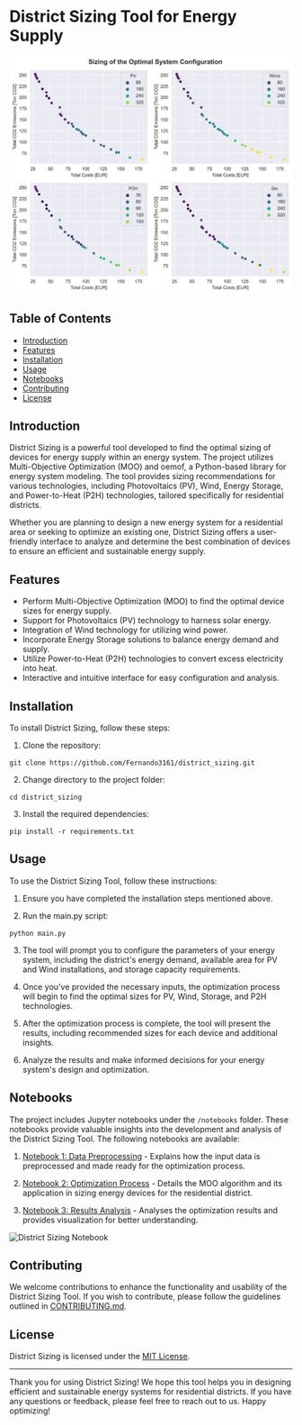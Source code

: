 # District Sizing Tool for Energy Supply

![District Sizing Tool](https://github.com/Fernando3161/district_sizing/blob/main/notebooks/sizing.png)

## Table of Contents

- [Introduction](#introduction)
- [Features](#features)
- [Installation](#installation)
- [Usage](#usage)
- [Notebooks](#notebooks)
- [Contributing](#contributing)
- [License](#license)

## Introduction

District Sizing is a powerful tool developed to find the optimal sizing of devices for energy supply within an energy system. The project utilizes Multi-Objective Optimization (MOO) and oemof, a Python-based library for energy system modeling. The tool provides sizing recommendations for various technologies, including Photovoltaics (PV), Wind, Energy Storage, and Power-to-Heat (P2H) technologies, tailored specifically for residential districts.

Whether you are planning to design a new energy system for a residential area or seeking to optimize an existing one, District Sizing offers a user-friendly interface to analyze and determine the best combination of devices to ensure an efficient and sustainable energy supply.

## Features

- Perform Multi-Objective Optimization (MOO) to find the optimal device sizes for energy supply.
- Support for Photovoltaics (PV) technology to harness solar energy.
- Integration of Wind technology for utilizing wind power.
- Incorporate Energy Storage solutions to balance energy demand and supply.
- Utilize Power-to-Heat (P2H) technologies to convert excess electricity into heat.
- Interactive and intuitive interface for easy configuration and analysis.

## Installation

To install District Sizing, follow these steps:

1. Clone the repository:

```
git clone https://github.com/Fernando3161/district_sizing.git

```


2. Change directory to the project folder:


```
cd district_sizing
```

3. Install the required dependencies:

```
pip install -r requirements.txt

```


## Usage

To use the District Sizing Tool, follow these instructions:

1. Ensure you have completed the installation steps mentioned above.

2. Run the main.py script:

```
python main.py

```



3. The tool will prompt you to configure the parameters of your energy system, including the district's energy demand, available area for PV and Wind installations, and storage capacity requirements.

4. Once you've provided the necessary inputs, the optimization process will begin to find the optimal sizes for PV, Wind, Storage, and P2H technologies.

5. After the optimization process is complete, the tool will present the results, including recommended sizes for each device and additional insights.

6. Analyze the results and make informed decisions for your energy system's design and optimization.

## Notebooks

The project includes Jupyter notebooks under the `/notebooks` folder. These notebooks provide valuable insights into the development and analysis of the District Sizing Tool. The following notebooks are available:

1. [Notebook 1: Data Preprocessing](notebooks/data_preprocessing.ipynb) - Explains how the input data is preprocessed and made ready for the optimization process.

2. [Notebook 2: Optimization Process](notebooks/optimization_process.ipynb) - Details the MOO algorithm and its application in sizing energy devices for the residential district.

3. [Notebook 3: Results Analysis](notebooks/results_analysis.ipynb) - Analyses the optimization results and provides visualization for better understanding.

![District Sizing Notebook](https://github.com/Fernando3161/district_sizing/blob/main/images/district_sizing_notebook.png)

## Contributing

We welcome contributions to enhance the functionality and usability of the District Sizing Tool. If you wish to contribute, please follow the guidelines outlined in [CONTRIBUTING.md](CONTRIBUTING.md).

## License

District Sizing is licensed under the [MIT License](LICENSE).

---

Thank you for using District Sizing! We hope this tool helps you in designing efficient and sustainable energy systems for residential districts. If you have any questions or feedback, please feel free to reach out to us. Happy optimizing!






